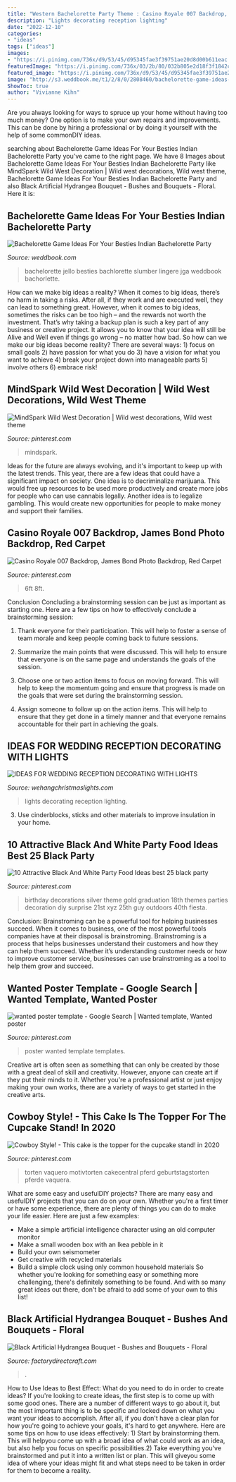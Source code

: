 ```yaml
---
title: "Western Bachelorette Party Theme : Casino Royale 007 Backdrop, James Bond Photo Backdrop, Red Carpet"
description: "Lights decorating reception lighting"
date: "2022-12-10"
categories:
- "ideas"
tags: ["ideas"]
images:
- "https://i.pinimg.com/736x/d9/53/45/d95345fae3f39751ae20d8d00b611eac.jpg"
featuredImage: "https://i.pinimg.com/736x/03/2b/80/032b805e2d18f3f1842c43295d88c1ff.jpg"
featured_image: "https://i.pinimg.com/736x/d9/53/45/d95345fae3f39751ae20d8d00b611eac.jpg"
image: "http://s3.weddbook.me/t1/2/8/0/2808460/bachelorette-game-ideas-for-your-besties-indian-bachelorette-party.jpg"
ShowToc: true
author: "Vivianne Kihn"
---
```



Are you always looking for ways to spruce up your home without having too much money? One option is to make your own repairs and improvements. This can be done by hiring a professional or by doing it yourself with the help of some commonDIY ideas.

	

		
searching about Bachelorette Game Ideas For Your Besties Indian Bachelorette Party you've came to the right page. We have 8 Images about Bachelorette Game Ideas For Your Besties Indian Bachelorette Party like MindSpark Wild West Decoration | Wild west decorations, Wild west theme, Bachelorette Game Ideas For Your Besties Indian Bachelorette Party and also Black Artificial Hydrangea Bouquet - Bushes and Bouquets - Floral. Here it is:
		
    
## Bachelorette Game Ideas For Your Besties Indian Bachelorette Party

<img loading=lazy src="http://s3.weddbook.me/t1/2/8/0/2808460/bachelorette-game-ideas-for-your-besties-indian-bachelorette-party.jpg" onerror="this.onerror=null;this.src='https://tse4.mm.bing.net/th?id=OIP.XuMbGFrZtbHuBYu9dMsvPQHaJ3&amp;pid=15.1';" alt="Bachelorette Game Ideas For Your Besties Indian Bachelorette Party">

_Source: weddbook.com_

>bachelorette jello besties bachlorette slumber lingere jga weddbook bachorlette. 

	

How can we make big ideas a reality?
When it comes to big ideas, there’s no harm in taking a risks. After all, if they work and are executed well, they can lead to something great. However, when it comes to big ideas, sometimes the risks can be too high – and the rewards not worth the investment. That’s why taking a backup plan is such a key part of any business or creative project. It allows you to know that your idea will still be Alive and Well even if things go wrong – no matter how bad. So how can we make our big ideas become reality?
There are several ways: 1) focus on small goals 2) have passion for what you do 3) have a vision for what you want to achieve 4) break your project down into manageable parts 5) involve others 6) embrace risk!

    
## MindSpark Wild West Decoration | Wild West Decorations, Wild West Theme

<img loading=lazy src="https://i.pinimg.com/736x/d9/53/45/d95345fae3f39751ae20d8d00b611eac.jpg" onerror="this.onerror=null;this.src='https://tse1.mm.bing.net/th?id=OIP.Q2khqG5iN5TiaFDutbXVOAHaJ3&amp;pid=15.1';" alt="MindSpark Wild West Decoration | Wild west decorations, Wild west theme">

_Source: pinterest.com_

>mindspark. 

	

Ideas for the future are always evolving, and it's important to keep up with the latest trends. This year, there are a few ideas that could have a significant impact on society. One idea is to decriminalize marijuana. This would free up resources to be used more productively and create more jobs for people who can use cannabis legally. Another idea is to legalize gambling. This would create new opportunities for people to make money and support their families.

    
## Casino Royale 007 Backdrop, James Bond Photo Backdrop, Red Carpet

<img loading=lazy src="https://i.pinimg.com/736x/03/2b/80/032b805e2d18f3f1842c43295d88c1ff.jpg" onerror="this.onerror=null;this.src='https://tse4.mm.bing.net/th?id=OIP.AQ4a7Qc4mpimVOh06aCNZgHaJ4&amp;pid=15.1';" alt="Casino Royale 007 Backdrop, James Bond Photo Backdrop, Red Carpet">

_Source: pinterest.com_

>6ft 8ft. 

	

Conclusion
Concluding a brainstorming session can be just as important as starting one. Here are a few tips on how to effectively conclude a brainstorming session:
1. Thank everyone for their participation. This will help to foster a sense of team morale and keep people coming back to future sessions.

2. Summarize the main points that were discussed. This will help to ensure that everyone is on the same page and understands the goals of the session.

3. Choose one or two action items to focus on moving forward. This will help to keep the momentum going and ensure that progress is made on the goals that were set during the brainstorming session.

4. Assign someone to follow up on the action items. This will help to ensure that they get done in a timely manner and that everyone remains accountable for their part in achieving the goals.

    
## IDEAS FOR WEDDING RECEPTION DECORATING WITH LIGHTS

<img loading=lazy src="https://www.wehangchristmaslights.com/my-content/uploads/photo-gallery/f0118ae9a4c96706a7f24bdc38fdc990.jpg" onerror="this.onerror=null;this.src='https://tse3.mm.bing.net/th?id=OIP.-nEnL6qHd5cWZVubYwg09AHaJQ&amp;pid=15.1';" alt="IDEAS FOR WEDDING RECEPTION DECORATING WITH LIGHTS">

_Source: wehangchristmaslights.com_

>lights decorating reception lighting. 

	

3. Use cinderblocks, sticks and other materials to improve insulation in your home.

    
## 10 Attractive Black And White Party Food Ideas Best 25 Black Party

<img loading=lazy src="https://i.pinimg.com/736x/af/74/5c/af745c44cc8fb8a854c4334bef1b4b98.jpg" onerror="this.onerror=null;this.src='https://tse1.mm.bing.net/th?id=OIP.UpHzfb7S4Gy50zwKKToHmAHaLD&amp;pid=15.1';" alt="10 Attractive Black And White Party Food Ideas best 25 black party">

_Source: pinterest.com_

>birthday decorations silver theme gold graduation 18th themes parties decoration diy surprise 21st xyz 25th guy outdoors 40th fiesta. 

	

Conclusion: Brainstroming can be a powerful tool for helping businesses succeed.
When it comes to business, one of the most powerful tools companies have at their disposal is brainstroming. Brainstroming is a process that helps businesses understand their customers and how they can help them succeed. Whether it’s understanding customer needs or how to improve customer service, businesses can use brainstroming as a tool to help them grow and succeed.

    
## Wanted Poster Template - Google Search | Wanted Template, Wanted Poster

<img loading=lazy src="https://i.pinimg.com/736x/dd/73/6d/dd736d57b728549384f8b0676dae8b28--poster-templates-templates-free.jpg" onerror="this.onerror=null;this.src='https://tse4.mm.bing.net/th?id=OIP.8MkgFoxWcNskO30ws8eYfQHaKd&amp;pid=15.1';" alt="wanted poster template - Google Search | Wanted template, Wanted poster">

_Source: pinterest.com_

>poster wanted template templates. 

	

Creative art is often seen as something that can only be created by those with a great deal of skill and creativity. However, anyone can create art if they put their minds to it. Whether you're a professional artist or just enjoy making your own works, there are a variety of ways to get started in the creative arts.

    
## Cowboy Style! - This Cake Is The Topper For The Cupcake Stand! In 2020

<img loading=lazy src="https://i.pinimg.com/736x/17/f0/55/17f05545455588d72a830356ba02c4a7.jpg" onerror="this.onerror=null;this.src='https://tse3.mm.bing.net/th?id=OIP.9iMelDuzNUht9vMAswZLGAAAAA&amp;pid=15.1';" alt="Cowboy Style! - This cake is the topper for the cupcake stand! in 2020">

_Source: pinterest.com_

>torten vaquero motivtorten cakecentral pferd geburtstagstorten pferde vaquera. 

	

What are some easy and usefulDIY projects?
There are many easy and usefulDIY projects that you can do on your own. Whether you're a first timer or have some experience, there are plenty of things you can do to make your life easier. Here are just a few examples: 
- Make a simple artificial intelligence character using an old computer monitor 
- Make a small wooden box with an Ikea pebble in it 
- Build your own seismometer 
- Get creative with recycled materials 
- Build a simple clock using only common household materials 
So whether you're looking for something easy or something more challenging, there's definitely something to be found. And with so many great ideas out there, don't be afraid to add some of your own to this list!

    
## Black Artificial Hydrangea Bouquet - Bushes And Bouquets - Floral

<img loading=lazy src="http://factorydirectcraft.com/pimages/20140227104327-643252/black_artificial_hydrangea_bouquet_1.jpg" onerror="this.onerror=null;this.src='https://tse1.mm.bing.net/th?id=OIP.HOfk9Pkn1vrFcPxKBzU5agHaHa&amp;pid=15.1';" alt="Black Artificial Hydrangea Bouquet - Bushes and Bouquets - Floral">

_Source: factorydirectcraft.com_

>. 

	

How to Use Ideas to Best Effect: What do you need to do in order to create ideas?
If you're looking to create ideas, the first step is to come up with some good ones. There are a number of different ways to go about it, but the most important thing is to be specific and locked down on what you want your ideas to accomplish. After all, if you don't have a clear plan for how you're going to achieve your goals, it's hard to get anywhere. Here are some tips on how to use ideas effectively: 1) Start by brainstorming them. This will helpyou come up with a broad idea of what could work as an idea, but also help you focus on specific possibilities.2) Take everything you've brainstormed and put it into a written list or plan. This will giveyou some idea of where your ideas might fit and what steps need to be taken in order for them to become a reality.

